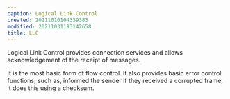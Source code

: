 ```yaml
---
caption: Logical Link Control
created: 20211010104339383
modified: 20211031193142658
title: LLC
---
```


Logical Link Control provides connection services and allows acknowledgement of the receipt of messages.

It is the most basic form of flow control. It also provides basic error control functions, such as, informed the sender if they received a corrupted frame, it does this using a checksum.

